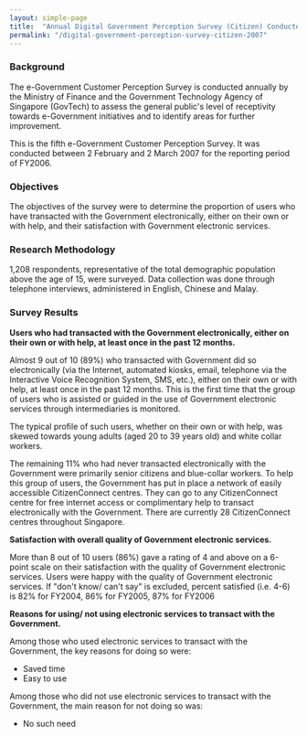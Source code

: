 ```yaml
---
layout: simple-page
title:  "Annual Digital Government Perception Survey (Citizen) Conducted in 2007"
permalink: "/digital-government-perception-survey-citizen-2007"
---
```


### **Background**

The e-Government Customer Perception Survey is conducted annually by the Ministry of Finance and the Government Technology Agency of Singapore (GovTech) to assess the general public's level of receptivity towards e-Government initiatives and to identify areas for further improvement.

This is the fifth e-Government Customer Perception Survey. It was conducted between 2 February and 2 March 2007 for the reporting period of FY2006.

### **Objectives**

The objectives of the survey were to determine the proportion of users who have transacted with the Government electronically, either on their own or with help, and their satisfaction with Government electronic services.

### **Research Methodology**

1,208 respondents, representative of the total demographic population above the age of 15, were surveyed. Data collection was done through telephone interviews, administered in English, Chinese and Malay.

### **Survey Results**

**Users who had transacted with the Government electronically, either on their own or with help, at least once in the past 12 months.**

Almost 9 out of 10 (89%) who transacted with Government did so electronically (via the Internet, automated kiosks, email, telephone via the Interactive Voice Recognition System, SMS, etc.), either on their own or with help, at least once in the past 12 months. This is the first time that the group of users who is assisted or guided in the use of Government electronic services through intermediaries is monitored.

The typical profile of such users, whether on their own or with help, was skewed towards young adults (aged 20 to 39 years old) and white collar workers.

The remaining 11% who had never transacted electronically with the Government were primarily senior citizens and blue-collar workers. To help this group of users, the Government has put in place a network of easily accessible CitizenConnect centres. They can go to any CitizenConnect centre for free internet access or complimentary help to transact electronically with the Government. There are currently 28 CitizenConnect centres throughout Singapore.

**Satisfaction with overall quality of Government electronic services.**

More than 8 out of 10 users (86%) gave a rating of 4 and above on a 6-point scale on their satisfaction with the quality of Government electronic services. Users were happy with the quality of Government electronic services.
If "don't know/ can't say" is excluded,  percent satisfied (i.e. 4-6) is 82% for FY2004, 86% for FY2005, 87% for FY2006


**Reasons for using/ not using electronic services to transact with the Government.**

Among those who used electronic services to transact with the Government, the key reasons for doing so were:

* Saved time
* Easy to use

Among those who did not use electronic services to transact with the Government, the main reason for not doing so was:

* No such need